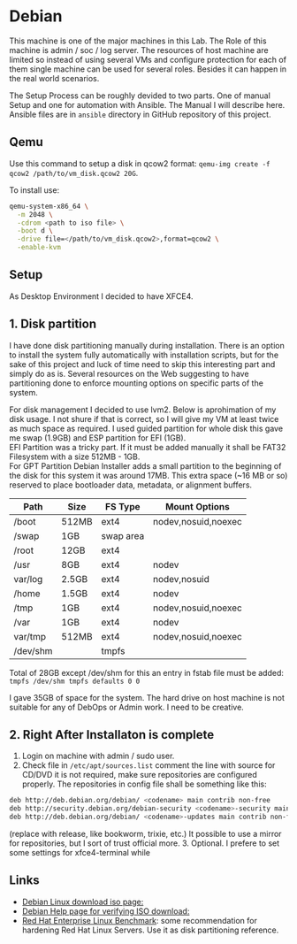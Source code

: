 # Debian

This machine is one of the major machines in this Lab. The Role of this machine is admin / soc / log server. The resources of host machine are limited so instead of using several VMs and configure protection for each of them single machine can be used for several roles. Besides it can happen in the real world scenarios.

The Setup Process can be roughly devided to two parts. One of manual Setup and one for automation with Ansible.
The Manual I will describe here. Ansible files are in `ansible` directory in GitHub repository of this project.
## Qemu

Use this command to setup a disk in qcow2 format:
`qemu-img create -f qcow2 /path/to/vm_disk.qcow2 20G`. 

To install use:

```bash
qemu-system-x86_64 \
  -m 2048 \
  -cdrom <path to iso file> \
  -boot d \
  -drive file=</path/to/vm_disk.qcow2>,format=qcow2 \
  -enable-kvm
```

## Setup

As Desktop Environment  I decided to have XFCE4. 

## 1. Disk partition

I have done disk partitioning manually during installation. There is an option to install the system fully automatically with installation scripts, but for the sake of this project and luck of time need to skip this interesting part and simply do as is. Several resources on the Web suggesting to have partitioning done to enforce mounting options on specific parts of the system. 

For disk management I decided to use lvm2. Below is aprohimation of my disk usage. I not shure if that is correct, so I will give my VM at least twice as much space as required. I used guided partition for whole disk this gave me swap (1.9GB) and ESP partition for EFI (1GB).      
EFI Partition was a tricky part. If it must be added manually it shall be FAT32 Filesystem with a size 512MB - 1GB.         
For GPT Partition Debian Installer adds a small partition  to the beginning of the disk for this system it was around 17MB. This extra space (~16 MB or so) reserved  to place bootloader data, metadata, or alignment buffers.

|     Path     |  Size  |FS Type|Mount Options|
|--------------|--------|-------|-------------|
|/boot|512MB|ext4|nodev,nosuid,noexec|
|/swap|1GB|swap area||
|/root|12GB|ext4||
|/usr|8GB|ext4|nodev|
|var/log|2.5GB|ext4|nodev,nosuid|
|/home|1.5GB|ext4|nodev|
|/tmp|1GB|ext4|nodev,nosuid,noexec|
|/var|1GB|ext4|nodev|
|var/tmp|512MB|ext4|nodev,nosuid,noexec|
|/dev/shm||tmpfs||

Total of 28GB except /dev/shm for this an entry in fstab file must be added:
`tmpfs /dev/shm tmpfs defaults 0 0`

I gave 35GB of space for the system. The hard drive on host machine is not suitable for any of DebOps or Admin work. I need to be creative. 

## 2. Right After Installaton is complete

1. Login on machine with admin / sudo user.
2. Check file in `/etc/apt/sources.list` comment the line with source for CD/DVD it is not required, make sure repositories are configured properly. The repositories in config file shall be something like this:

```bash
deb http://deb.debian.org/debian/ <codename> main contrib non-free
deb http://security.debian.org/debian-security <codename>-security main contrib non-free
deb http://deb.debian.org/debian/ <codename>-updates main contrib non-free
```
(replace <codename> with release, like bookworm, trixie, etc.) It possible to use a mirror for repositories, but I sort of trust official more.
3. Optional. I prefere to set some settings for xfce4-terminal while 


## Links

- [Debian Linux download iso page:](https://cdimage.debian.org/debian-cd/current/arm64/iso-cd/)
- [Debian Help page for verifying ISO download:](https://www.debian.org/CD/verify)     
- [Red Hat Enterprise Linux Benchmark](https://www.ibm.com/docs/en/powersc-standard/2.2.0?topic=scac-cis-red-hat-enterprise-linux-9-benchmark-v20): some recommendation for hardening Red Hat Linux Servers. Use it as disk partitioning reference.
